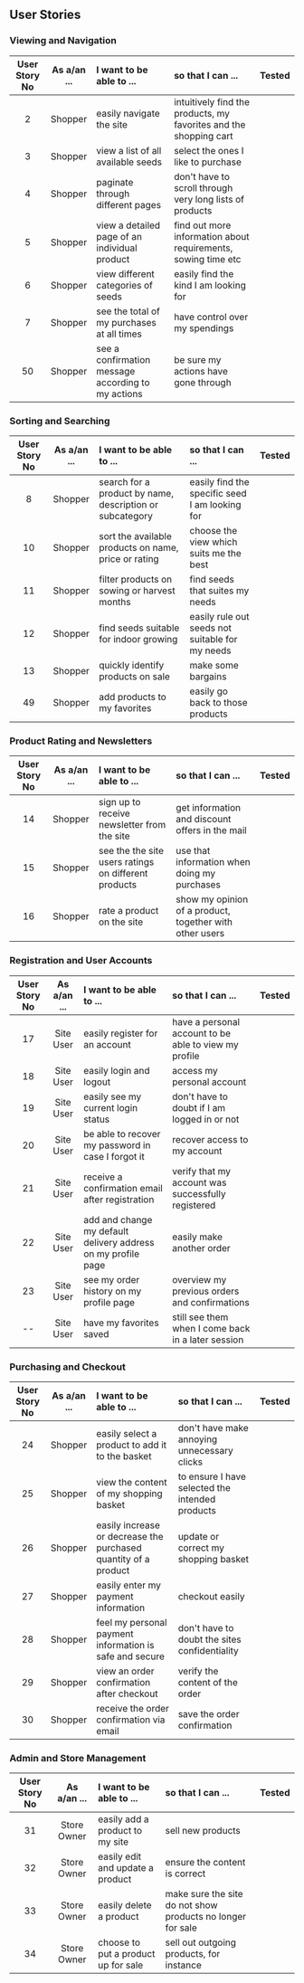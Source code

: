 ## User Stories
### Viewing and Navigation
| User Story No | As a/an ... | I want to be able to ...| so that I can ... | Tested |
|:-------------:|:-----------:|:------------------------|:------------------|:------:|
| 2 | Shopper | easily navigate the site | intuitively find the products, my favorites and the shopping cart | |
| 3 | Shopper | view a list of all available seeds | select the ones I like to purchase | |
| 4 | Shopper | paginate through different pages | don't have to scroll through very long lists of products | |
| 5 | Shopper | view a detailed page of an individual product | find out more information about requirements, sowing time etc | |
| 6 | Shopper | view different categories of seeds | easily find the kind I am looking for | |
| 7 | Shopper | see the total of my purchases at all times | have control over my spendings | |
| 50 | Shopper | see a confirmation message according to my actions | be sure my actions have gone through | |

### Sorting and Searching
| User Story No | As a/an ... | I want to be able to ...| so that I can ... | Tested |
|:-------------:|:-----------:|:------------------------|:------------------|:------:|
| 8 | Shopper | search for a product by name, description or subcategory | easily find the specific seed I am looking for | |
| 10 | Shopper | sort the available products on name, price or rating | choose the view which suits me the best | |
| 11 | Shopper | filter products on sowing or harvest months | find seeds that suites my needs | |
| 12 | Shopper | find seeds suitable for indoor growing | easily rule out seeds not suitable for my needs | |
| 13 | Shopper | quickly identify products on sale | make some bargains | |
| 49 | Shopper | add products to my favorites | easily go back to those products | |

### Product Rating and Newsletters
| User Story No | As a/an ... | I want to be able to ...| so that I can ... | Tested |
|:-------------:|:-----------:|:------------------------|:------------------|:------:|
| 14 | Shopper | sign up to receive newsletter from the site | get information and discount offers in the mail | |
| 15 | Shopper | see the the site users ratings on different products | use that information when doing my purchases | |
| 16 | Shopper | rate a product on the site | show my opinion of a product, together with other users | |

### Registration and User Accounts
| User Story No | As a/an ... | I want to be able to ...| so that I can ... | Tested |
|:-------------:|:-----------:|:------------------------|:------------------|:------:|
| 17 | Site User | easily register for an account | have a personal account to be able to view my profile | |
| 18 | Site User | easily login and logout | access my personal account | |
| 19 | Site User | easily see my current login status | don't have to doubt if I am logged in or not | |
| 20 | Site User | be able to recover my password in case I forgot it | recover access to my account | |
| 21 | Site User | receive a confirmation email after registration | verify that my account was successfully registered | |
| 22 | Site User | add and change my default delivery address on my profile page | easily make another order | |
| 23 | Site User | see my order history on my profile page | overview my previous orders and confirmations | |
| -- | Site User | have my favorites saved | still see them when I come back in a later session | |

### Purchasing and Checkout
| User Story No | As a/an ... | I want to be able to ...| so that I can ... | Tested |
|:-------------:|:-----------:|:------------------------|:------------------|:------:|
| 24 | Shopper | easily select a product to add it to the basket | don't have make annoying unnecessary clicks | |
| 25 | Shopper | view the content of my shopping basket | to ensure I have selected the intended products | |
| 26 | Shopper | easily increase or decrease the purchased quantity of a product | update or correct my shopping basket | |
| 27 | Shopper | easily enter my payment information | checkout easily | |
| 28 | Shopper | feel my personal payment information is safe and secure  | don't have to doubt the sites confidentiality | |
| 29 | Shopper | view an order confirmation after checkout | verify the content of the order | |
| 30 | Shopper | receive the order confirmation via email | save the order confirmation | |

### Admin and Store Management
| User Story No | As a/an ... | I want to be able to ...| so that I can ... | Tested |
|:-------------:|:-----------:|:------------------------|:------------------|:------:|
| 31 | Store Owner | easily add a product to my site | sell new products | |
| 32 | Store Owner | easily edit and update a product | ensure the content is correct | |
| 33 | Store Owner | easily delete a product | make sure the site do not show products no longer for sale | |
| 34 | Store Owner | choose to put a product up for sale | sell out outgoing products, for instance | |